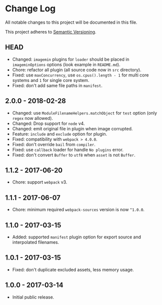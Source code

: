 # Change Log

All notable changes to this project will be documented in this file.

This project adheres to [Semantic Versioning](http://semver.org).

## HEAD

* Changed: `imagemin` plugins for `loader` should be placed in `imageminOptions` options (look example in `README.md`).
* Chore: refactor all plugin (all source code now in `src` directory).
* Fixed: use `maxConcurrency`, use `os.cpus().length - 1` for multi core systems and `1` for single core system.
* Fixed: don't add same file paths in `manifest`.

## 2.0.0 - 2018-02-28

* Changed: use `ModuleFilenameHelpers.matchObject` for `test` option (only `regex` now allowed).
* Changed: Drop support for `node` v4.
* Changed: emit original file in plugin when image corrupted.
* Feature: `include` and `exclude` option for plugin.
* Fixed: compatibility with `webpack > 4.0.0`.
* Fixed: don't override `bail` from `compiler`.
* Fixed: use `callback` loader for handle `No plugins` error.
* Fixed: don't convert `Buffer` to `utf8` when `asset` is not `Buffer`.

## 1.1.2 - 2017-06-20

* Chore: support `webpack` v3.

## 1.1.1 - 2017-06-07

* Chore: minimum required `webpack-sources` version is now `^1.0.0`.

## 1.1.0 - 2017-03-15

* Added: supported `manifest` plugin option for export source and interpolated filenames.

## 1.0.1 - 2017-03-15

* Fixed: don't duplicate excluded assets, less memory usage.

## 1.0.0 - 2017-03-14

* Initial public release.
